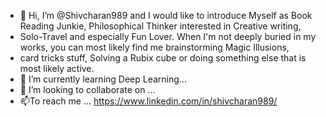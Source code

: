 - 👋 Hi, I’m @Shivcharan989 and I would like to introduce Myself as Book Reading Junkie, Philosophical Thinker interested in Creative writing, 
- Solo-Travel and especially Fun Lover. When I'm not deeply buried in my works, you can most likely find me brainstorming Magic Illusions,
-  card tricks stuff, Solving a Rubix cube or doing something else that is most likely active.
- 🌱 I’m currently learning Deep Learning...
- 💞️ I’m looking to collaborate on ...
- 📫To reach me ... https://www.linkedin.com/in/shivcharan989/

<!---
Shivcharan989/Shivcharan989 is a ✨ special ✨ repository because its `README.md` (this file) appears on your GitHub profile.
You can click the Preview link to take a look at your changes.
--->
